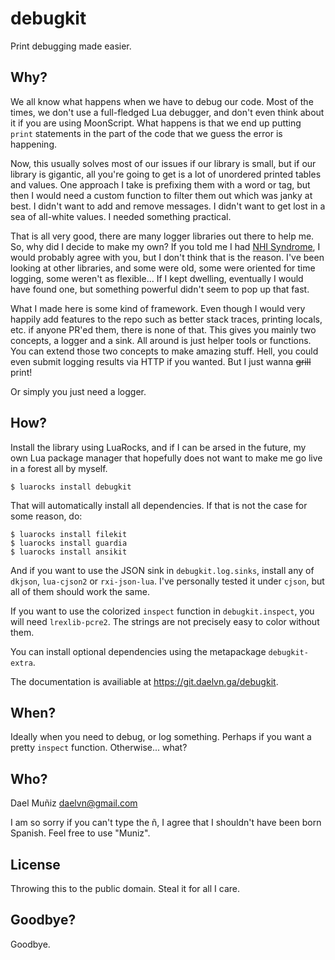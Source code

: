 # debugkit

Print debugging made easier.

## Why?

We all know what happens when we have to debug our code. Most of the times,
we don't use a full-fledged Lua debugger, and don't even think about it if
you are using MoonScript. What happens is that we end up putting `print`
statements in the part of the code that we guess the error is happening.

Now, this usually solves most of our issues if our library is small, but
if our library is gigantic, all you're going to get is a lot of unordered
printed tables and values. One approach I take is prefixing them with a
word or tag, but then I would need a custom function to filter them out
which was janky at best. I didn't want to add and remove messages. I didn't
want to get lost in a sea of all-white values. I needed something practical.

That is all very good, there are many logger libraries out there to help me.
So, why did I decide to make my own? If you told me I had [NHI Syndrome](https://en.wikipedia.org/wiki/Not_invented_here),
I would probably agree with you, but I don't think that is the reason.
I've been looking at other libraries, and some were old, some were oriented
for time logging, some weren't as flexible... If I kept dwelling, eventually
I would have found one, but something powerful didn't seem to pop up that fast.

What I made here is some kind of framework. Even though I would very happily
add features to the repo such as better stack traces, printing locals, etc. if
anyone PR'ed them, there is none of that. This gives you mainly two concepts,
a logger and a sink. All around is just helper tools or functions. You can
extend those two concepts to make amazing stuff. Hell, you could even submit
logging results via HTTP if you wanted. But I just wanna ~~grill~~ print!

Or simply you just need a logger.

## How?

Install the library using LuaRocks, and if I can be arsed in the future, my
own Lua package manager that hopefully does not want to make me go live in a
forest all by myself.

```
$ luarocks install debugkit
```

That will automatically install all dependencies. If that is not the case for
some reason, do:

```
$ luarocks install filekit
$ luarocks install guardia
$ luarocks install ansikit
```

And if you want to use the JSON sink in `debugkit.log.sinks`, install any of
`dkjson`, `lua-cjson2` or `rxi-json-lua`. I've personally tested it under
`cjson`, but all of them should work the same.

If you want to use the colorized `inspect` function in `debugkit.inspect`, you
will need `lrexlib-pcre2`. The strings are not precisely easy to color without them.

You can install optional dependencies using the metapackage `debugkit-extra`.

The documentation is availiable at https://git.daelvn.ga/debugkit.

## When?

Ideally when you need to debug, or log something. Perhaps if you want a pretty
`inspect` function. Otherwise... what?

## Who?

Dael Muñiz [daelvn@gmail.com](mailto:daelvn@gmail.com)

I am so sorry if you can't type the ñ, I agree that I shouldn't have been born
Spanish. Feel free to use "Muniz".

## License

Throwing this to the public domain. Steal it for all I care.

## Goodbye?

Goodbye.